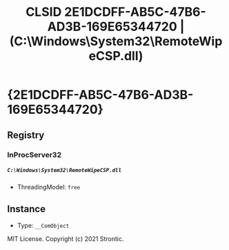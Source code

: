 ﻿---
title: "CLSID 2E1DCDFF-AB5C-47B6-AD3B-169E65344720 | (C:\\Windows\\System32\\RemoteWipeCSP.dll)"
excerpt: What is COM-Object CLSID 2E1DCDFF-AB5C-47B6-AD3B-169E65344720?
---

# {2E1DCDFF-AB5C-47B6-AD3B-169E65344720}


## Registry


### InProcServer32

##### `C:\Windows\System32\RemoteWipeCSP.dll`
* ThreadingModel: `free`

## Instance

* Type: `__ComObject`

MIT License. Copyright (c) 2021 Strontic.


